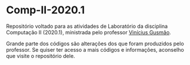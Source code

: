 # Comp-II-2020.1

Repositório voltado para as atividades de Laboratório da disciplina Computação II (2020.1), ministrada pelo professor [Vinícius Gusmão](https://github.com/vigusmao/Comp2_2020_1).

Grande parte dos códigos são alterações dos que foram produzidos pelo professor. Se quiser ter acesso a mais códigos e informações, aconselho que visite o repositório dele.
